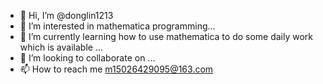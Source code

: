- 👋 Hi, I’m @donglin1213
- 👀 I’m interested in mathematica programming...
- 🌱 I’m currently learning how to use mathematica to do some daily work which is available ...
- 💞️ I’m looking to collaborate on ...
- 📫 How to reach me m15026429095@163.com

<!---
donglin1213/donglin1213 is a ✨ special ✨ repository because its `README.md` (this file) appears on your GitHub profile.
You can click the Preview link to take a look at your changes.
--->
